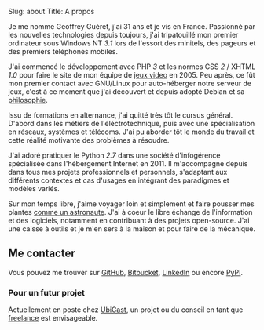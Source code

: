 Slug: about
Title: A propos

Je me nomme Geoffrey Guéret, j'ai 31 ans et je vis en France. Passionné par les nouvelles technologies depuis toujours, j'ai tripatouillé mon premier ordinateur sous Windows NT _3.1_ lors de l'essort des minitels, des pageurs et des premiers téléphones mobiles.

J'ai commencé le développement avec PHP _3_ et les normes CSS _2_ / XHTML _1.0_ pour faire le site de mon équipe de [jeux video](https://fr.wikipedia.org/wiki/Day_of_Defeat:_Source) en 2005.
Peu après, ce fût mon premier contact avec GNU/Linux pour auto-héberger notre serveur de jeux, c'est à ce moment que j'ai découvert et depuis adopté Debian et sa [philosophie](https://www.debian.org/devel/join/nm-step3).

Issu de formations en alternance, j'ai quitté très tôt le cursus général. D'abord dans les métiers de l'éléctrotechnique, puis avec une spécialisation en réseaux, systèmes et télécoms. J'ai pu aborder tôt le monde du travail et cette réalité motivante des problèmes à résoudre.

J'ai adoré pratiquer le Python _2.7_ dans une société d'infogérence spécialisée dans l'hébergement Internet en 2011. Il m'accompagne depuis dans tous mes projets professionnels et personnels, s'adaptant aux différents contextes et cas d'usages en intégrant des paradigmes et modèles variés.

Sur mon temps libre, j'aime voyager loin et simplement et faire pousser mes plantes [comme un astronaute](https://fr.wikipedia.org/wiki/Hydroponie). J'ai à coeur le libre échange de l'information et des logiciels, notamment en contribuant à des projets open-source.
J'ai une caisse à outils et je m'en sers à la maison et pour faire de la mécanique.

Me contacter
------------

Vous pouvez me trouver sur [GitHub](https://github.com/ggueret), [Bitbucket](https://bitbucket.org/ggueret/), [LinkedIn](https://www.linkedin.com/in/ggueret/) ou encore [PyPI](https://pypi.org/user/ggueret/).

### Pour un futur projet

Actuellement en poste chez [UbiCast](https://www.ubicast.eu/), un projet ou du conseil en tant que [freelance](https://www.malt.fr/profile/geoffreygueret) est envisageable.
